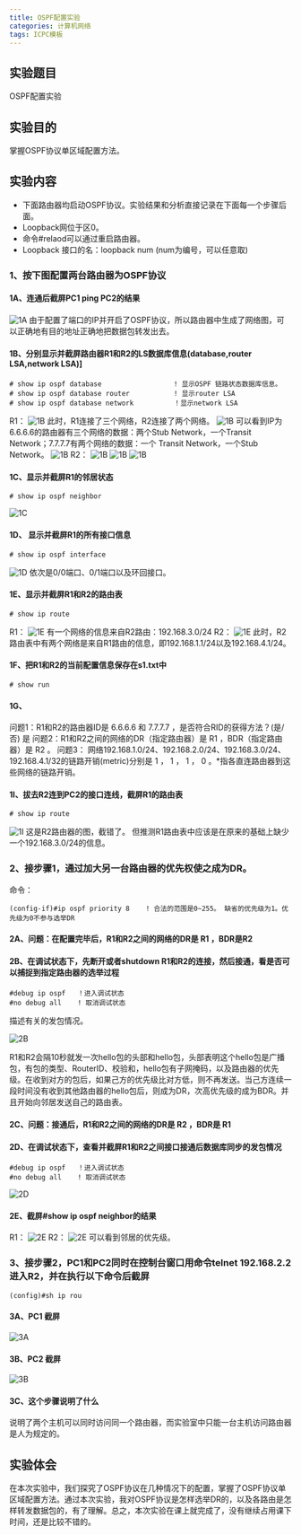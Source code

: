 ```yaml
---
title: OSPF配置实验
categories: 计算机网络
tags: ICPC模板
---
```

## 实验题目

OSPF配置实验

## 实验目的

掌握OSPF协议单区域配置方法。

## 实验内容

* 下面路由器均启动OSPF协议。实验结果和分析直接记录在下面每一个步骤后面。
* Loopback网位于区0。
* 命令#relaod可以通过重启路由器。
* Loopback 接口的名：loopback num   (num为编号，可以任意取)

### 1、按下图配置两台路由器为OSPF协议

#### 1A、连通后截屏PC1 ping PC2的结果

![1A](/public/image/2019-06-14-1.jpg)
由于配置了端口的IP并开启了OSPF协议，所以路由器中生成了网络图，可以正确地有目的地址正确地把数据包转发出去。

#### 1B、分别显示并截屏路由器R1和R2的LS数据库信息(database,router LSA,network LSA)]

```plaintext
# show ip ospf database                  ! 显示OSPF 链路状态数据库信息。
# show ip ospf database router           ! 显示router LSA
# show ip ospf database network          ！显示network LSA
```

R1：
![1B](/public/image/2019-06-14-2.jpg)
此时，R1连接了三个网络，R2连接了两个网络。
![1B](/public/image/2019-06-14-3.jpg)
可以看到IP为6.6.6.6的路由器有三个网络的数据：两个Stub Network，一个Transit Network；7.7.7.7有两个网络的数据：一个 Transit Network，一个Stub Network。
![1B](/public/image/2019-06-14-4.jpg)
R2：
![1B](/public/image/2019-06-14-5.jpg)
![1B](/public/image/2019-06-14-6.jpg)
![1B](/public/image/2019-06-14-7.jpg)

#### 1C、显示并截屏R1的邻居状态

```plaintext
# show ip ospf neighbor
```

![1C](/public/image/2019-06-14-8.jpg)

#### 1D、 显示并截屏R1的所有接口信息

```plaintext
# show ip ospf interface
```

![1D](/public/image/2019-06-14-9.jpg)
依次是0/0端口、0/1端口以及环回接口。

#### 1E、显示并截屏R1和R2的路由表

```plaintext
# show ip route
```

R1：
![1E](/public/image/2019-06-14-10.jpg)
有一个网络的信息来自R2路由：192.168.3.0/24
R2：
![1E](/public/image/2019-06-14-11.jpg)
此时，R2路由表中有两个网络是来自R1路由的信息，即192.168.1.1/24以及192.168.4.1/24。

#### 1F、把R1和R2的当前配置信息保存在s1.txt中

```plaintext
# show run
```

#### 1G、

问题1：R1和R2的路由器ID是 6.6.6.6 和 7.7.7.7 ，是否符合RID的获得方法？(是/否) 是
问题2：R1和R2之间的网络的DR（指定路由器）是  R1 ，BDR（指定路由器）是 R2  。
问题3： 网络192.168.1.0/24、192.168.2.0/24、192.168.3.0/24、192.168.4.1/32的链路开销(metric)分别是  1  ，  1   ，  1  ，  0   。*指各直连路由器到这些网络的链路开销。

#### 1I、拔去R2连到PC2的接口连线，截屏R1的路由表

```plaintext
# show ip route
```

![1I](/public/image/2019-06-14-12.jpg)
这是R2路由器的图，截错了。
但推测R1路由表中应该是在原来的基础上缺少一个192.168.3.0/24的信息。

### 2、接步骤1，通过加大另一台路由器的优先权使之成为DR。

命令：

```plaintext
(config-if)#ip ospf priority 8    ! 合法的范围是0~255。 缺省的优先级为1。优先级为0不参与选举DR
```

#### 2A、问题：在配置完毕后，R1和R2之间的网络的DR是   R1  ，BDR是R2

#### 2B、在调试状态下，先断开或者shutdown R1和R2的连接，然后接通，看是否可以捕捉到指定路由器的选举过程

```plaintext
#debug ip ospf   ！进入调试状态
#no debug all    ! 取消调试状态
```

描述有关的发包情况。

![2B](/public/image/2019-06-14-13.jpg)

R1和R2会隔10秒就发一次hello包的头部和hello包，头部表明这个hello包是广播包，有包的类型、RouterID、校验和，hello包有子网掩码，以及路由器的优先级。在收到对方的包后，如果己方的优先级比对方低，则不再发送。当己方连续一段时间没有收到其他路由器的hello包后，则成为DR，次高优先级的成为BDR。并且开始向邻居发送自己的路由表。

#### 2C、问题：接通后，R1和R2之间的网络的DR是  R2   ，BDR是   R1

#### 2D、在调试状态下，查看并截屏R1和R2之间接口接通后数据库同步的发包情况

```plaintext
#debug ip ospf   ！进入调试状态
#no debug all    ! 取消调试状态
```

![2D](/public/image/2019-06-14-14.jpg)

#### 2E、截屏#show ip ospf neighbor的结果

R1：
![2E](/public/image/2019-06-14-15.jpg)
R2：
![2E](/public/image/2019-06-14-16.jpg)
可以看到邻居的优先级。

### 3、接步骤2，PC1和PC2同时在控制台窗口用命令telnet 192.168.2.2进入R2，并在执行以下命令后截屏

```plaintext
(config)#sh ip rou
```

#### 3A、PC1 截屏

![3A](/public/image/2019-06-14-17.jpg)

#### 3B、PC2 截屏

![3B](/public/image/2019-06-14-18.jpg)

#### 3C、这个步骤说明了什么

说明了两个主机可以同时访问同一个路由器，而实验室中只能一台主机访问路由器是人为规定的。

## 实验体会

在本次实验中，我们探究了OSPF协议在几种情况下的配置，掌握了OSPF协议单区域配置方法。通过本次实验，我对OSPF协议是怎样选举DR的，以及各路由是怎样转发数据包的，有了理解。总之，本次实验在课上就完成了，没有继续占用课下时间，还是比较不错的。
